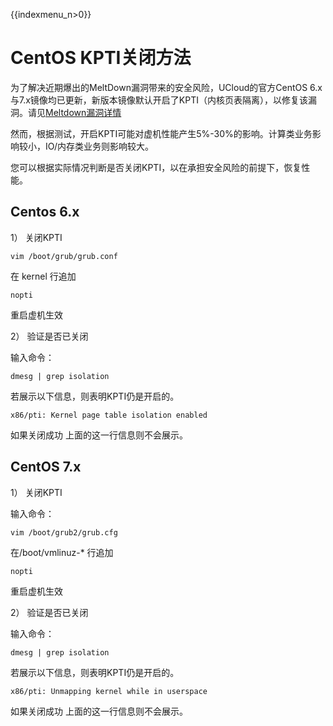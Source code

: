 {{indexmenu_n>0}}

# CentOS KPTI关闭方法

为了解决近期爆出的MeltDown漏洞带来的安全风险，UCloud的官方CentOS
6.x与7.x镜像均已更新，新版本镜像默认开启了KPTI（内核页表隔离），以修复该漏洞。请见[Meltdown漏洞详情](https://meltdownattack.com/)

然而，根据测试，开启KPTI可能对虚机性能产生5%-30%的影响。计算类业务影响较小，IO/内存类业务则影响较大。

您可以根据实际情况判断是否关闭KPTI，以在承担安全风险的前提下，恢复性能。

## Centos 6.x

1） 关闭KPTI

``` 
vim /boot/grub/grub.conf 
```

在 kernel 行追加

``` 
nopti 
```

重启虚机生效

2） 验证是否已关闭

输入命令：

``` 
dmesg | grep isolation 
```

若展示以下信息，则表明KPTI仍是开启的。

    x86/pti: Kernel page table isolation enabled

如果关闭成功 上面的这一行信息则不会展示。

## CentOS 7.x

1） 关闭KPTI

输入命令：

    vim /boot/grub2/grub.cfg

在/boot/vmlinuz-\* 行追加

    nopti

重启虚机生效

2） 验证是否已关闭

输入命令：

``` 
dmesg | grep isolation 
```

若展示以下信息，则表明KPTI仍是开启的。

    x86/pti: Unmapping kernel while in userspace

如果关闭成功 上面的这一行信息则不会展示。
